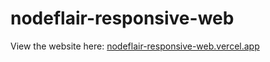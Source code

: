 # nodeflair-responsive-web

View the website here: [nodeflair-responsive-web.vercel.app](https://nodeflair-responsive-web.vercel.app/)

